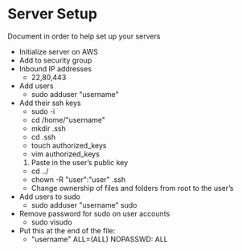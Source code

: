 # Server Setup

Document in order to help set up your servers

+ Initialize server on AWS
+ Add to security group
+ Inbound IP addresses
  * 22,80,443
+ Add users
  * sudo adduser "username"
+ Add their ssh keys
  * sudo -i
  * cd /home/"username"
  * mkdir .ssh
  * cd .ssh
  * touch authorized_keys
  * vim authorized_keys
  1. Paste in the user’s public key
  * cd ../
  * chown -R "user":"user" .ssh
  * Change ownership of files and folders from root to the user’s
+ Add users to sudo
  * sudo adduser "username" sudo
+ Remove password for sudo on user accounts
  * sudo visudo
+ Put this at the end of the file: 
  * "username" ALL=(ALL) NOPASSWD: ALL

